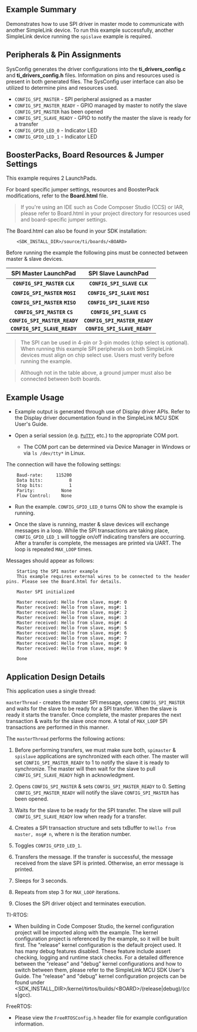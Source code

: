 ## Example Summary

Demonstrates how to use SPI driver in master mode to communicate with another
SimpleLink device. To run this example successfully, another SimpleLink
device running the `spislave` example is required.

## Peripherals & Pin Assignments

SysConfig generates the driver configurations into the __ti_drivers_config.c__
and __ti_drivers_config.h__ files. Information on pins and resources used
is present in both generated files. The SysConfig user interface can also be
utilized to determine pins and resources used.

* `CONFIG_SPI_MASTER` - SPI peripheral assigned as a master
* `CONFIG_SPI_MASTER_READY` - GPIO managed by master to notify the slave
`CONFIG_SPI_MASTER` has been opened
* `CONFIG_SPI_SLAVE_READY` - GPIO to notify the master the slave is ready for a
transfer
* `CONFIG_GPIO_LED_0` - Indicator LED
* `CONFIG_GPIO_LED_1` - Indicator LED

## BoosterPacks, Board Resources & Jumper Settings

This example requires 2 LaunchPads.

For board specific jumper settings, resources and BoosterPack modifications,
refer to the __Board.html__ file.

> If you're using an IDE such as Code Composer Studio (CCS) or IAR, please
refer to Board.html in your project directory for resources used and
board-specific jumper settings.

The Board.html can also be found in your SDK installation:

        <SDK_INSTALL_DIR>/source/ti/boards/<BOARD>

Before running the example the following pins must be connected between master
& slave devices.

  |      SPI Master LaunchPad      |      SPI Slave LaunchPad      |
  |:------------------------------:|:-----------------------------:|
  | __`CONFIG_SPI_MASTER` `CLK`__  | __`CONFIG_SPI_SLAVE` `CLK`__  |
  | __`CONFIG_SPI_MASTER` `MOSI`__ | __`CONFIG_SPI_SLAVE` `MOSI`__ |
  | __`CONFIG_SPI_MASTER` `MISO`__ | __`CONFIG_SPI_SLAVE` `MISO`__ |
  | __`CONFIG_SPI_MASTER` `CS`__   | __`CONFIG_SPI_SLAVE` `CS`__   |
  | __`CONFIG_SPI_MASTER_READY`__  | __`CONFIG_SPI_MASTER_READY`__ |
  | __`CONFIG_SPI_SLAVE_READY`__   | __`CONFIG_SPI_SLAVE_READY`__  |

> The SPI can be used in 4-pin or 3-pin modes (chip select is optional).  When
running this example SPI peripherals on both SimpleLink devices must align on
chip select use.  Users must verify before running the example.

> Although not in the table above, a ground jumper must also be connected
between both boards.


## Example Usage

* Example output is generated through use of Display driver APIs. Refer to the
Display driver documentation found in the SimpleLink MCU SDK User's Guide.

* Open a serial session (e.g. [`PuTTY`](http://www.putty.org/ "PuTTY's
Homepage"), etc.) to the appropriate COM port.
    * The COM port can be determined via Device Manager in Windows or via
`ls /dev/tty*` in Linux.

The connection will have the following settings:
```
    Baud-rate:     115200
    Data bits:          8
    Stop bits:          1
    Parity:          None
    Flow Control:    None
```

* Run the example. `CONFIG_GPIO_LED_0` turns ON to show the example is running.

* Once the slave is running, master & slave devices will exchange messages in
a loop.  While the SPI transactions are taking place, `CONFIG_GPIO_LED_1` will
toggle on/off indicating transfers are occurring. After a transfer is complete,
the messages are printed via UART. The loop is repeated `MAX_LOOP` times.

Messages should appear as follows:
```
    Starting the SPI master example
    This example requires external wires to be connected to the header pins. Please see the Board.html for details.

    Master SPI initialized

    Master received: Hello from slave, msg#: 0
    Master received: Hello from slave, msg#: 1
    Master received: Hello from slave, msg#: 2
    Master received: Hello from slave, msg#: 3
    Master received: Hello from slave, msg#: 4
    Master received: Hello from slave, msg#: 5
    Master received: Hello from slave, msg#: 6
    Master received: Hello from slave, msg#: 7
    Master received: Hello from slave, msg#: 8
    Master received: Hello from slave, msg#: 9

    Done
```

## Application Design Details

This application uses a single thread:

`masterThread` - creates the master SPI message, opens `CONFIG_SPI_MASTER` and
waits for the slave to be ready for a SPI transfer.  When the slave is ready it
starts the transfer.  Once complete, the master prepares the next transaction
& waits for the slave once more.  A total of `MAX_LOOP` SPI transactions are
performed in this manner.

The `masterThread` performs the following actions:

1.  Before performing transfers, we must make sure both, `spimaster` &
`spislave` applications are synchronized with each other.  The master will set
`CONFIG_SPI_MASTER_READY` to 1 to notify the slave it is ready to synchronize.
The master will then wait for the slave to pull `CONFIG_SPI_SLAVE_READY` high in
acknowledgment.

2.  Opens `CONFIG_SPI_MASTER` & sets `CONFIG_SPI_MASTER_READY` to 0.  Setting
`CONFIG_SPI_MASTER_READY` will notify the slave `CONFIG_SPI_MASTER` has been
opened.

3.  Waits for the slave to be ready for the SPI transfer.  The slave will pull
`CONFIG_SPI_SLAVE_READY` low when ready for a transfer.

4. Creates a SPI transaction structure and sets txBuffer to `Hello from
master, msg# n`, where n is the iteration number.

5. Toggles `CONFIG_GPIO_LED_1`.

6. Transfers the message. If the transfer is successful, the message
received from the slave SPI is printed. Otherwise, an error message
is printed.

7. Sleeps for 3 seconds.

8. Repeats from step 3 for `MAX_LOOP` iterations.

9. Closes the SPI driver object and terminates execution.

TI-RTOS:

* When building in Code Composer Studio, the kernel configuration project will
be imported along with the example. The kernel configuration project is
referenced by the example, so it will be built first. The "release" kernel
configuration is the default project used. It has many debug features disabled.
These feature include assert checking, logging and runtime stack checks. For a
detailed difference between the "release" and "debug" kernel configurations and
how to switch between them, please refer to the SimpleLink MCU SDK User's
Guide. The "release" and "debug" kernel configuration projects can be found
under &lt;SDK_INSTALL_DIR&gt;/kernel/tirtos/builds/&lt;BOARD&gt;/(release|debug)/(ccs|gcc).

FreeRTOS:

* Please view the `FreeRTOSConfig.h` header file for example configuration
information.
